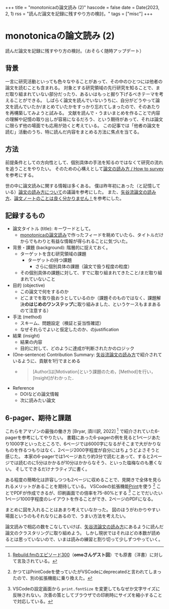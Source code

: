 +++
title = "monotonicaの論文読み (2)"
hascode = false
date = Date(2023, 2, 1)
rss = "読んだ論文を記録に残すやり方の検討。"
tags = ["misc"]
+++

# monotonicaの論文読み (2)

読んだ論文を記録に残すやり方の検討。（おそらく随時アップデート）

## 背景

一言に研究活動といっても色々なやることがあって、その中のひとつには他者の論文を読むことも含まれる。
対象とする研究領域の先行研究を知ることで、まだ取り組まれていない部分だったり、あるいはもっと掘り下げるべきテーマを考えることができる。
しばらく論文を読んでいないうちに、自分がどうやって論文を読んでいたか/まとめていたかをすっかり忘れてしまったので、そのあたりを再構築してみようと試みる。
文献を読んで・うまいまとめを作ることで内容の理解や記憶の取り出しが容易になるだろう、という期待があって、それは論文に限らず他の場面でも応用が効くと考えている。
この記事では「他者の論文を読む」活動のうち、特に読んだ内容をまとめる方法に焦点を当てる。

## 方法

前提条件としての方向性として、個別具体の手法を知るのではなくて研究の流れを追うことをやりたい。
そのための心構えとして[論文の読み方 / How to survey](https://speakerdeck.com/kaityo256/how-to-survey)を参考にする。

世の中に論文読みに関する情報は多くある。
僕は昨年初にあった（と記憶している）[論文の読み方について](https://togetter.com/li/1826387)の議論を参考にした。
また、[矢谷流論文の読み方](https://iis-lab.org/misc/paperreading/)、[論文ノートのことは良く分かりません！](https://next49.hatenadiary.jp/entry/20090418/p1)を参考にした。

## 記録するもの

- 論文タイトル (title): キーワードとして。
  - [monotonicaの論文読み](https://hinata152.github.io/monotonica/pages/027_monotonica-rss/)で作ったフィードを眺めていたら、タイトルだけからでもわりと有益な情報が得られることに気づいた。
- 背景・課題 (background): 階層的に捉えておく。
  - ターゲットを含む研究領域の課題
    - ターゲットの持つ課題
      - さらに個別具体の課題（論文で扱う程度の粒度）
  - その個別具体の課題に対して、すでに取り組まれてきたこと/まだ取り組まれていないこと
- 目的 (objective)
  - この論文で何をするのか
  - どこまでを取り扱おうとしているのか（課題そのものではなく、課題解決**のはじめのワンステップ**に取り組みました、というケースもままあるのて注意する）
- 手法 (method)
  - スキーム、問題設定（検証と妥当性確認）
  - なぜそれらでよいと仮定したのか、のjustification
- 結果 (insight)
  - 結果の内容
  - 目的に対して、どのように達成が判断されたかのロジック
- (One-sentence) Contribution Summary: [矢谷流論文の読み方](https://iis-lab.org/misc/paperreading/)で紹介されているように、貢献を1行でまとめる
  - > [Author]は[Motivation]という課題のため，[Method]を行い，[Insight]がわかった．
- Reference
  - DOIなどの論文情報
  - 次に読みたい論文

## 6-pager、期待と課題

これらをアマゾンの最強の働き方 [Bryar, 須川訳, 2022] [^1] で紹介されていた6-pagerを参考にしてやりたい。
書籍にあった6-pagerの例を見ると1ページあたり1000字といったところで、6ページでは6000字になるがそこまで大がかりなものを作るつもりはなく、2ページ2000字程度が自分にはちょうどよさそうと感じた。
本家の6-pagerでは1ページあたり約3分で読むとあって、すると2ページでは読むのに5分はかかるが10分はかからなそう、といった塩梅なのも悪くない。
そしてできるだけナラティブに書く。

ある程度の簡略化は許容しつつも2ページに収めることで、見開きで全体を見られるメリットがあることを期待している。
VSCodeの拡張機能[Print](https://marketplace.visualstudio.com/items?itemName=pdconsec.vscode-print)を使う [^2] ことでPDFが作成できるが、印刷画面での倍率を75-80%とする [^3] ことでだいたい1ページ1000字程度のレイアウトを作ることができ、2ページのPDFになる。

まとめに図を入れることはあまり考えていなかった。
図のほうがわかりやすい場面というのもそれなりにあるので、うまい方法を考えたい。

論文読みで相応の数をこなしていけば、[矢谷流論文の読み方](https://iis-lab.org/misc/paperreading/)にあるように読んだ論文のクラスタリングに取り組めよう。
しかし現状ではそれほどの本数が読めるとは思っていないので、いまは読みの練習と割り切って少しずつやっていく。

[^1]: [Rebuild.fmのエピソード300](https://rebuild.fm/300/)（**omoさんゲスト回**）でも原書（洋書）に対して言及されている。

[^2]: かつてはPrintCodeを使っていたがVSCodeにdeprecatedと言われてしまったので、別の拡張機能に乗り換えた。

[^3]: VSCodeの設定画面から `print.fontSize` を変更してもなぜか文字サイズに反映されない。次善の策としてブラウザでの印刷時にサイズを縮小することで対応している。
